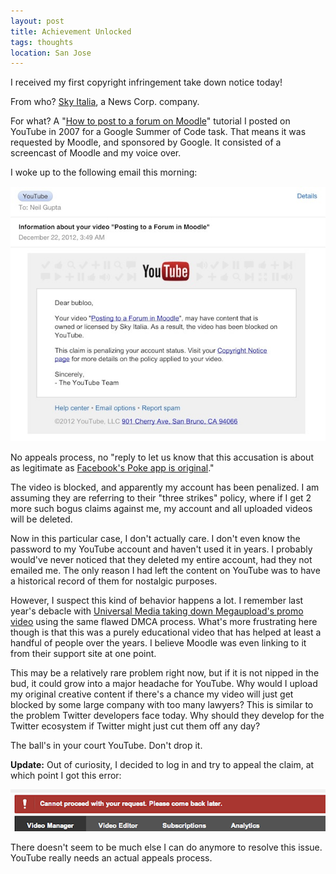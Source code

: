 ```yaml
---
layout: post
title: Achievement Unlocked
tags: thoughts
location: San Jose
---
```


I received my first copyright infringement take down notice today! 

From who? [Sky Italia](http://en.wikipedia.org/wiki/Sky_Italia), a News Corp. company. 

For what? A "[How to post to a forum on Moodle](http://www.youtube.com/watch?v=OkX0lY_MoOE)" tutorial I posted on YouTube in 2007 for a Google Summer of Code task. That means it was requested by Moodle, and sponsored by Google. It consisted of a screencast of Moodle and my voice over.

I woke up to the following email this morning:

[![YouTube take down notice](/post_files/youtube_thumb.jpg)](/post_files/youtube.jpg)

No appeals process, no "reply to let us know that this accusation is about as legitimate as [Facebook's Poke app is original](http://techcrunch.com/2012/12/21/facebook-poke-vs-snapchat-what-is-the-difference/)."

The video is blocked, and apparently my account has been penalized. I am assuming they are referring to their "three strikes" policy, where if I get 2 more such bogus claims against me, my account and all uploaded videos will be deleted.

Now in this particular case, I don't actually care. I don't even know the password to my YouTube account and haven't used it in years. I probably would've never noticed that they deleted my entire account, had they not emailed me. The only reason I had left the content on YouTube was to have a historical record of them for nostalgic purposes.

However, I suspect this kind of behavior happens a lot. I remember last year's debacle with [Universal Media taking down Megaupload's promo video](http://news.cnet.com/8301-27080_3-57344570-245/mystery-surrounds-universals-takedown-of-megaupload-youtube-video/) using the same flawed DMCA process. What's more frustrating here though is that this was a purely educational video that has helped at least a handful of people over the years. I believe Moodle was even linking to it from their support site at one point.

This may be a relatively rare problem right now, but if it is not nipped in the bud, it could grow into a major headache for YouTube. Why would I upload my original creative content if there's a chance my video will just get blocked by some large company with too many lawyers? This is similar to the problem Twitter developers face today. Why should they develop for the Twitter ecosystem if Twitter might just cut them off any day?

The ball's in your court YouTube. Don't drop it.

**Update:** Out of curiosity, I decided to log in and try to appeal the claim, at which point I got this error:

![YouTube Error](/post_files/youtube_error.png)

There doesn't seem to be much else I can do anymore to resolve this issue. YouTube really needs an actual appeals process.